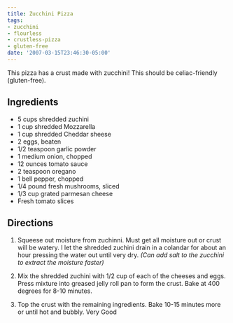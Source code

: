 ```yaml
---
title: Zucchini Pizza
tags:
- zucchini
- flourless
- crustless-pizza
- gluten-free
date: '2007-03-15T23:46:30-05:00'
---
```

This pizza has a crust made with zucchini! This should be celiac-friendly (gluten-free).


## Ingredients

* 5 cups shredded zuchini
* 1 cup shredded Mozzarella
* 1 cup shredded Cheddar sheese
* 2 eggs, beaten
* 1/2 teaspoon garlic powder
* 1 medium onion, chopped
* 12 ounces tomato sauce
* 2 teaspoon oregano
* 1 bell pepper, chopped
* 1/4 pound fresh mushrooms, sliced
* 1/3 cup grated parmesan cheese
* Fresh tomato slices 


## Directions

1.  Squeese out moisture from zuchinni. Must get all moisture out or crust will be watery. I let the shredded zuchini drain in a colandar for about an hour pressing the water out until very dry. *(Can add salt to the zucchini to extract the moisture faster)*

1.  Mix the shredded zuchini with 1/2 cup of each of the cheeses and eggs. Press mixture into greased jelly roll pan to form the crust. Bake at 400 degrees for 8-10 minutes.

1.  Top the crust with the remaining ingredients. Bake 10-15 minutes more or until hot and bubbly. Very Good

